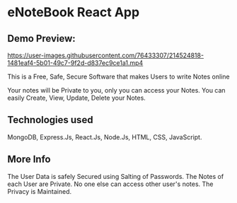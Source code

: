 # eNoteBook React App

## Demo Preview:

https://user-images.githubusercontent.com/76433307/214524818-1481eaf4-5b01-49c7-9f2d-d837ec9ce1a1.mp4



This is a Free, Safe, Secure Software that makes Users to write Notes online

Your notes will be Private to you, only you can access your Notes. You can easily Create, View, Update, Delete your Notes.

## Technologies used

 MongoDB, Express.Js, React.Js, Node.Js, HTML, CSS, JavaScript.

## More Info
The User Data is safely Secured using Salting of Passwords. 
The Notes of each User are Private. No one else can access other user's notes. The Privacy is Maintained.
